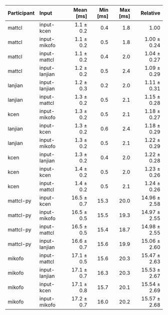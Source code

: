 | Participant | Input | Mean [ms] | Min [ms] | Max [ms] | Relative |
|:---|:---|---:|---:|---:|---:|
| mattcl | input-kcen | 1.1 ± 0.2 | 0.4 | 1.8 | 1.00 |
| mattcl | input-mikofo | 1.1 ± 0.2 | 0.5 | 1.8 | 1.00 ± 0.24 |
| mattcl | input-mattcl | 1.1 ± 0.2 | 0.4 | 2.0 | 1.04 ± 0.27 |
| mattcl | input-lanjian | 1.2 ± 0.2 | 0.5 | 2.4 | 1.09 ± 0.29 |
| lanjian | input-lanjian | 1.2 ± 0.3 | 0.2 | 2.0 | 1.11 ± 0.31 |
| lanjian | input-mattcl | 1.3 ± 0.2 | 0.5 | 2.1 | 1.15 ± 0.28 |
| kcen | input-mikofo | 1.3 ± 0.2 | 0.5 | 2.1 | 1.18 ± 0.27 |
| lanjian | input-kcen | 1.3 ± 0.2 | 0.6 | 2.4 | 1.18 ± 0.29 |
| lanjian | input-mikofo | 1.3 ± 0.2 | 0.5 | 2.1 | 1.22 ± 0.29 |
| kcen | input-lanjian | 1.3 ± 0.2 | 0.4 | 2.0 | 1.22 ± 0.28 |
| kcen | input-kcen | 1.4 ± 0.2 | 0.5 | 2.0 | 1.23 ± 0.26 |
| kcen | input-mattcl | 1.4 ± 0.2 | 0.5 | 2.1 | 1.24 ± 0.26 |
| mattcl-py | input-kcen | 16.5 ± 0.7 | 15.3 | 20.0 | 14.96 ± 2.58 |
| mattcl-py | input-mikofo | 16.5 ± 0.5 | 15.5 | 19.3 | 14.97 ± 2.55 |
| mattcl-py | input-mattcl | 16.5 ± 0.5 | 15.4 | 18.7 | 14.98 ± 2.55 |
| mattcl-py | input-lanjian | 16.6 ± 0.7 | 15.6 | 19.9 | 15.06 ± 2.60 |
| mikofo | input-mattcl | 17.1 ± 0.5 | 15.6 | 20.3 | 15.47 ± 2.63 |
| mikofo | input-lanjian | 17.1 ± 0.7 | 16.3 | 20.3 | 15.53 ± 2.67 |
| mikofo | input-kcen | 17.1 ± 0.8 | 15.7 | 20.1 | 15.54 ± 2.69 |
| mikofo | input-mikofo | 17.2 ± 0.7 | 16.0 | 20.2 | 15.57 ± 2.68 |

